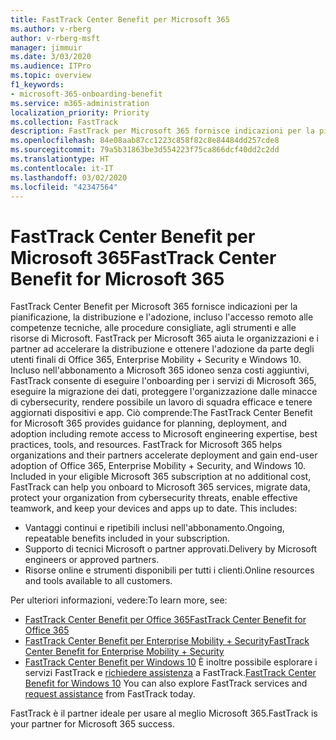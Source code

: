```yaml
---
title: FastTrack Center Benefit per Microsoft 365
ms.author: v-rberg
author: v-rberg-msft
manager: jimmuir
ms.date: 3/03/2020
ms.audience: ITPro
ms.topic: overview
f1_keywords:
- microsoft-365-onboarding-benefit
ms.service: m365-administration
localization_priority: Priority
ms.collection: FastTrack
description: FastTrack per Microsoft 365 fornisce indicazioni per la pianificazione, la distribuzione e l'adozione, incluso l'accesso remoto alle competenze tecniche, alle procedure consigliate, agli strumenti e alle risorse di Microsoft. FastTrack per Microsoft 365 aiuta le organizzazioni e i partner ad accelerare la distribuzione e ottenere l'adozione da parte degli utenti finali di Office 365, Windows 10 ed Enterprise Mobility + Security.
ms.openlocfilehash: 84e08aab87cc1223c858f82c8e84484dd257cde8
ms.sourcegitcommit: 79a5b31863be3d554223f75ca866dcf40dd2c2dd
ms.translationtype: HT
ms.contentlocale: it-IT
ms.lasthandoff: 03/02/2020
ms.locfileid: "42347564"
---
```

# <a name="fasttrack-center-benefit-for-microsoft-365"></a><span data-ttu-id="c774e-104">FastTrack Center Benefit per Microsoft 365</span><span class="sxs-lookup"><span data-stu-id="c774e-104">FastTrack Center Benefit for Microsoft 365</span></span>

<span data-ttu-id="c774e-p102">FastTrack Center Benefit per Microsoft 365 fornisce indicazioni per la pianificazione, la distribuzione e l'adozione, incluso l'accesso remoto alle competenze tecniche, alle procedure consigliate, agli strumenti e alle risorse di Microsoft. FastTrack per Microsoft 365 aiuta le organizzazioni e i partner ad accelerare la distribuzione e ottenere l'adozione da parte degli utenti finali di Office 365, Enterprise Mobility + Security e Windows 10. Incluso nell'abbonamento a Microsoft 365 idoneo senza costi aggiuntivi, FastTrack consente di eseguire l'onboarding per i servizi di Microsoft 365, eseguire la migrazione dei dati, proteggere l'organizzazione dalle minacce di cybersecurity, rendere possibile un lavoro di squadra efficace e tenere aggiornati dispositivi e app. Ciò comprende:</span><span class="sxs-lookup"><span data-stu-id="c774e-p102">The FastTrack Center Benefit for Microsoft 365 provides guidance for planning, deployment, and adoption including remote access to Microsoft engineering expertise, best practices, tools, and resources. FastTrack for Microsoft 365 helps organizations and their partners accelerate deployment and gain end-user adoption of Office 365, Enterprise Mobility + Security, and Windows 10. Included in your eligible Microsoft 365 subscription at no additional cost, FastTrack can help you onboard to Microsoft 365 services, migrate data, protect your organization from cybersecurity threats, enable effective teamwork, and keep your devices and apps up to date. This includes:</span></span>

- <span data-ttu-id="c774e-109">Vantaggi continui e ripetibili inclusi nell'abbonamento.</span><span class="sxs-lookup"><span data-stu-id="c774e-109">Ongoing, repeatable benefits included in your subscription.</span></span>
- <span data-ttu-id="c774e-110">Supporto di tecnici Microsoft o partner approvati.</span><span class="sxs-lookup"><span data-stu-id="c774e-110">Delivery by Microsoft engineers or approved partners.</span></span>
- <span data-ttu-id="c774e-111">Risorse online e strumenti disponibili per tutti i clienti.</span><span class="sxs-lookup"><span data-stu-id="c774e-111">Online resources and tools available to all customers.</span></span>
  
<span data-ttu-id="c774e-112">Per ulteriori informazioni, vedere:</span><span class="sxs-lookup"><span data-stu-id="c774e-112">To learn more, see:</span></span>

- [<span data-ttu-id="c774e-113">FastTrack Center Benefit per Office 365</span><span class="sxs-lookup"><span data-stu-id="c774e-113">FastTrack Center Benefit for Office 365</span></span>](O365-fasttrack-benefit-for-office-365.md) 
- [<span data-ttu-id="c774e-114">FastTrack Center Benefit per Enterprise Mobility + Security</span><span class="sxs-lookup"><span data-stu-id="c774e-114">FastTrack Center Benefit for Enterprise Mobility + Security</span></span>](EMS-fasttrack-benefit-for-EMS.md)
- <span data-ttu-id="c774e-115">[FastTrack Center Benefit per Windows 10](Win-10-fasttrack-benefit-for-Windows-10.md) È inoltre possibile esplorare i servizi FastTrack e [richiedere assistenza](https://go.microsoft.com/fwlink/p/?LinkId=2003903) a FastTrack.</span><span class="sxs-lookup"><span data-stu-id="c774e-115">[FastTrack Center Benefit for Windows 10](Win-10-fasttrack-benefit-for-Windows-10.md) You can also explore FastTrack services and [request assistance](https://go.microsoft.com/fwlink/p/?LinkId=2003903) from FastTrack today.</span></span>

<span data-ttu-id="c774e-116">FastTrack è il partner ideale per usare al meglio Microsoft 365.</span><span class="sxs-lookup"><span data-stu-id="c774e-116">FastTrack is your partner for Microsoft 365 success.</span></span>
  
  

 